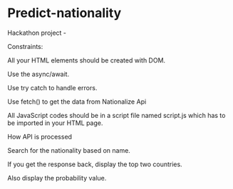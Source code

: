 # Predict-nationality
Hackathon project - 

Constraints:

All your HTML elements should be created with DOM.

Use the async/await.

Use try catch to handle errors.

Use fetch() to get the data from Nationalize Api

All JavaScript codes should be in a script file named script.js which has to be imported in your HTML page.


How API is processed

Search for the nationality based on name.

If you get the response back, display the top two countries.

Also display the probability value.
